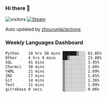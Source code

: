 ### Hi there 👋

![visitors](https://visitor-badge.glitch.me/badge?page_id=zhourunlai)
[![Steam](https://img.shields.io/badge/dynamic/json?label=Steam&query=%24.data.totalSubs&url=https%3A%2F%2Fapi.spencerwoo.com%2Fsubstats%2F%3Fsource%3DsteamGames%26queryKey%3D76561198285156854&suffix=%20Games&logo=steam&labelColor=134375&color=0b1a37&longCache=true)](http://steamcommunity.com/profiles/76561198285156854)

Auto updated by <a href="https://github.com/zhourunlai/zhourunlai/actions" target="_blank">zhourunlai/actions</a>

### Weekly Languages Dashboard

<!--PART:wakatime-->
```text
Python    10 hrs 58 mins ██████▒░░░ 63.05%
Other     4 hrs 9 mins   ██▒░░░░░░░ 23.88%
SQL       41 mins        ▒░░░░░░░░░ 3.95%
Charmci   30 mins        ▒░░░░░░░░░ 2.88%
YAML      21 mins        ▒░░░░░░░░░ 2.09%
INI       17 mins        ▒░░░░░░░░░ 1.65%
Git       14 mins        ▒░░░░░░░░░ 1.36%
Text      11 mins        ▒░░░░░░░░░ 1.09%
gitrebase 0 secs         ▒░░░░░░░░░ 0.06%
```
<!--PART:wakatime-->
